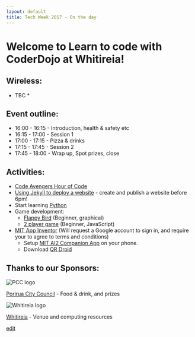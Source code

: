 ```yaml
---
layout: default
title: Tech Week 2017 - On the day
---
```


# Welcome to Learn to code with CoderDojo at Whitireia!  

## Wireless:

* TBC *

## Event outline:

- 16:00 - 16:15 - Introduction, health & safety etc
- 16:15 - 17:00 - Session 1
- 17:00 - 17:15 - Pizza & drinks
- 17:15 - 17:45 - Session 2
- 17:45 - 18:00 - Wrap up, Spot prizes, close

## Activities:
- [Code Avengers Hour of Code](https://www.codeavengers.com/courses/hour-of-code)
- [Using Jekyll to deploy a website](https://www.codecademy.com/learn/deploy-a-website) - create and publish a website before 6pm!
- Start learning [Python](https://www.codecademy.com/learn/python)
- Game development:
  - [Flappy Bird](https://studio.code.org/flappy/1) (Beginner, graphical)
  - [2 player game](https://www.codeavengers.com/javascript/100) (Beginner, JavaScript)
- [MIT App Inventor](http://ai2.appinventor.mit.edu/) (Will request a Google account to sign in, and require your to agree to terms and conditions)
  - Setup [MIT AI2 Companion App](http://appinventor.mit.edu/explore/ai2/setup-device-wifi.html) on your phone.
  - Download [QR Droid](https://play.google.com/store/apps/details?id=la.droid.qr&hl=en)

## Thanks to our Sponsors:

![PCC logo](http://www.pcc.govt.nz/images/website/pcc-logo.jpg)

[Porirua City Council](http://pcc.govt.nz/) - Food & drink, and prizes



![Whitireia logo](http://whitireia.ac.nz/_layouts/whitireiaresources/core/images/logo.png)

[Whitireia](http://www.whitireia.ac.nz/Pages/home.aspx) - Venue and computing resources



[edit](https://github.com/CoderDojo-Porirua/CoderDojo-Porirua.github.io/edit/master/techweek2017-on-the-day.md)

